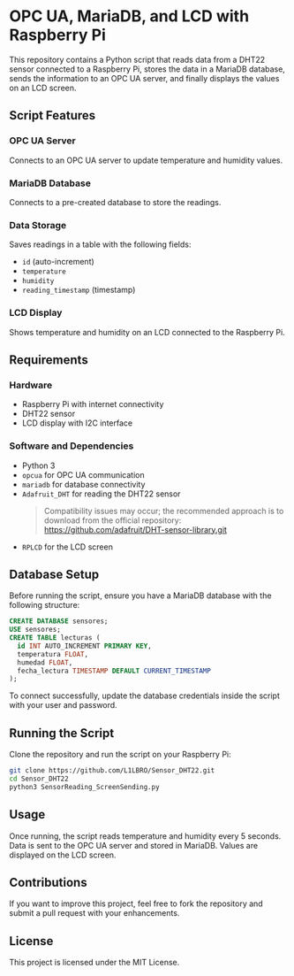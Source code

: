# OPC UA, MariaDB, and LCD with Raspberry Pi

This repository contains a Python script that reads data from a DHT22 sensor connected to a Raspberry Pi, stores the data in a MariaDB database, sends the information to an OPC UA server, and finally displays the values on an LCD screen.

## Script Features

### OPC UA Server

Connects to an OPC UA server to update temperature and humidity values.

### MariaDB Database

Connects to a pre-created database to store the readings.

### Data Storage

Saves readings in a table with the following fields:

- `id` (auto-increment)
- `temperature`
- `humidity`
- `reading_timestamp` (timestamp)

### LCD Display

Shows temperature and humidity on an LCD connected to the Raspberry Pi.

## Requirements

### Hardware

- Raspberry Pi with internet connectivity  
- DHT22 sensor  
- LCD display with I2C interface

### Software and Dependencies

- Python 3  
- `opcua` for OPC UA communication  
- `mariadb` for database connectivity  
- `Adafruit_DHT` for reading the DHT22 sensor  
  > Compatibility issues may occur; the recommended approach is to download from the official repository: https://github.com/adafruit/DHT-sensor-library.git  
- `RPLCD` for the LCD screen

## Database Setup

Before running the script, ensure you have a MariaDB database with the following structure:

```sql
CREATE DATABASE sensores;
USE sensores;
CREATE TABLE lecturas (
  id INT AUTO_INCREMENT PRIMARY KEY,
  temperatura FLOAT,
  humedad FLOAT,
  fecha_lectura TIMESTAMP DEFAULT CURRENT_TIMESTAMP
);
````
To connect successfully, update the database credentials inside the script with your user and password.

## Running the Script

Clone the repository and run the script on your Raspberry Pi:
```bash
git clone https://github.com/L1LBRO/Sensor_DHT22.git
cd Sensor_DHT22
python3 SensorReading_ScreenSending.py
````

## Usage

Once running, the script reads temperature and humidity every 5 seconds.
Data is sent to the OPC UA server and stored in MariaDB.
Values are displayed on the LCD screen.

## Contributions

If you want to improve this project, feel free to fork the repository and submit a pull request with your enhancements.

## License

This project is licensed under the MIT License.
